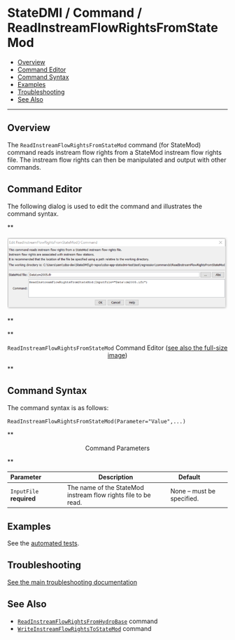 # StateDMI / Command / ReadInstreamFlowRightsFromStateMod #

* [Overview](#overview)
* [Command Editor](#command-editor)
* [Command Syntax](#command-syntax)
* [Examples](#examples)
* [Troubleshooting](#troubleshooting)
* [See Also](#see-also)

-------------------------

## Overview ##

The `ReadInstreamFlowRightsFromStateMod` command (for StateMod)
command reads instream flow rights from a StateMod instream flow rights file.
The instream flow rights can then be manipulated and output with other commands.

## Command Editor ##

The following dialog is used to edit the command and illustrates the command syntax.

**<p style="text-align: center;">
![ReadInstreamFlowRightsFromStateMod command editor](ReadInstreamFlowRightsFromStateMod.png)
</p>**

**<p style="text-align: center;">
`ReadInstreamFlowRightsFromStateMod` Command Editor (<a href="../ReadInstreamFlowRightsFromStateMod.png">see also the full-size image</a>)
</p>**

## Command Syntax ##

The command syntax is as follows:

```text
ReadInstreamFlowRightsFromStateMod(Parameter="Value",...)
```
**<p style="text-align: center;">
Command Parameters
</p>**

| **Parameter**&nbsp;&nbsp;&nbsp;&nbsp;&nbsp;&nbsp;&nbsp;&nbsp;&nbsp;&nbsp;&nbsp;&nbsp; | **Description** | **Default**&nbsp;&nbsp;&nbsp;&nbsp;&nbsp;&nbsp;&nbsp;&nbsp;&nbsp;&nbsp; |
| --------------|-----------------|----------------- |
| `InputFile`<br>**required** | The name of the StateMod instream flow rights file to be read. | None – must be specified. |

## Examples ##

See the [automated tests](https://github.com/OpenCDSS/cdss-app-statedmi-test/tree/master/test/regression/commands/ReadInstreamFlowRightsFromStateMod).

## Troubleshooting ##

[See the main troubleshooting documentation](../../troubleshooting/troubleshooting.md)

## See Also ##

* [`ReadInstreamFlowRightsFromHydroBase`](../ReadInstreamFlowRightsFromHydroBase/ReadInstreamFlowRightsFromHydroBase.md) command
* [`WriteInstreamFlowRightsToStateMod`](../WriteInstreamFlowRightsToStateMod/WriteInstreamFlowRightsToStateMod.md) command
